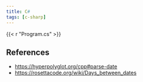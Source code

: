 ```yaml
---
title: C#
tags: [c-sharp]
---
```


{{< r "Program.cs" >}}

## References

- <https://hyperpolyglot.org/cpp#parse-date>
- <https://rosettacode.org/wiki/Days_between_dates>
